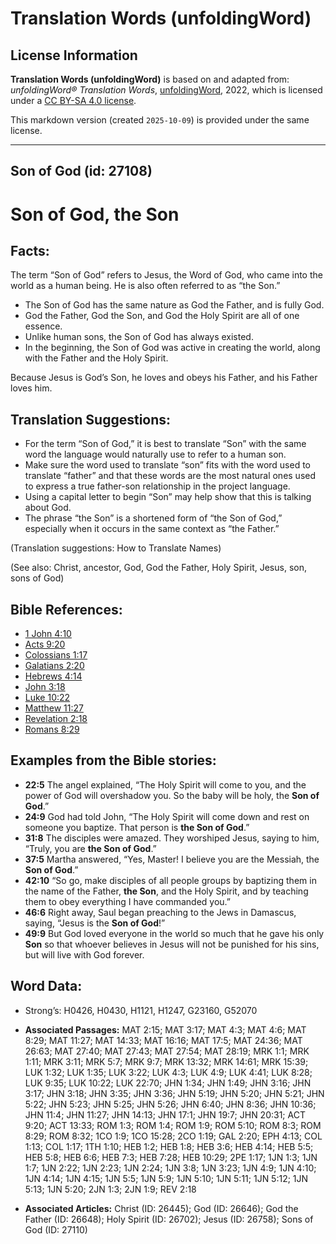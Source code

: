 # Translation Words (unfoldingWord)

## License Information

**Translation Words (unfoldingWord)** is based on and adapted from: _unfoldingWord® Translation Words_, [unfoldingWord](https://unfoldingword.org/utw), 2022, which is licensed under a [CC BY-SA 4.0 license](https://creativecommons.org/licenses/by-sa/4.0/legalcode.en).

This markdown version (created `2025-10-09`) is provided under the same license.



--------------------------------

## Son of God (id: 27108)

Son of God, the Son
===================

Facts:
------

The term “Son of God” refers to Jesus, the Word of God, who came into the world as a human being. He is also often referred to as “the Son.”

* The Son of God has the same nature as God the Father, and is fully God.
* God the Father, God the Son, and God the Holy Spirit are all of one essence.
* Unlike human sons, the Son of God has always existed.
* In the beginning, the Son of God was active in creating the world, along with the Father and the Holy Spirit.

Because Jesus is God’s Son, he loves and obeys his Father, and his Father loves him.

Translation Suggestions:
------------------------

* For the term “Son of God,” it is best to translate “Son” with the same word the language would naturally use to refer to a human son.
* Make sure the word used to translate “son” fits with the word used to translate “father” and that these words are the most natural ones used to express a true father\-son relationship in the project language.
* Using a capital letter to begin “Son” may help show that this is talking about God.
* The phrase “the Son” is a shortened form of “the Son of God,” especially when it occurs in the same context as “the Father.”

(Translation suggestions: How to Translate Names)

(See also: Christ, ancestor, God, God the Father, Holy Spirit, Jesus, son, sons of God)

Bible References:
-----------------

* [1 John 4:10](https://ref.ly/1John4:10)
* [Acts 9:20](https://ref.ly/Acts9:20)
* [Colossians 1:17](https://ref.ly/Col1:17)
* [Galatians 2:20](https://ref.ly/Gal2:20)
* [Hebrews 4:14](https://ref.ly/Heb4:14)
* [John 3:18](https://ref.ly/John3:18)
* [Luke 10:22](https://ref.ly/Luke10:22)
* [Matthew 11:27](https://ref.ly/Matt11:27)
* [Revelation 2:18](https://ref.ly/Rev2:18)
* [Romans 8:29](https://ref.ly/Rom8:29)

Examples from the Bible stories:
--------------------------------

* **22:5** The angel explained, “The Holy Spirit will come to you, and the power of God will overshadow you. So the baby will be holy, the **Son of God**.”
* **24:9** God had told John, “The Holy Spirit will come down and rest on someone you baptize. That person is **the Son of God**.”
* **31:8** The disciples were amazed. They worshiped Jesus, saying to him, “Truly, you are **the Son of God**.”
* **37:5** Martha answered, “Yes, Master! I believe you are the Messiah, the **Son of God**.”
* **42:10** “So go, make disciples of all people groups by baptizing them in the name of the Father, **the Son**, and the Holy Spirit, and by teaching them to obey everything I have commanded you.”
* **46:6** Right away, Saul began preaching to the Jews in Damascus, saying, “Jesus is the **Son of God**!”
* **49:9** But God loved everyone in the world so much that he gave his only **Son** so that whoever believes in Jesus will not be punished for his sins, but will live with God forever.

Word Data:
----------

* Strong’s: H0426, H0430, H1121, H1247, G23160, G52070

* **Associated Passages:** MAT 2:15; MAT 3:17; MAT 4:3; MAT 4:6; MAT 8:29; MAT 11:27; MAT 14:33; MAT 16:16; MAT 17:5; MAT 24:36; MAT 26:63; MAT 27:40; MAT 27:43; MAT 27:54; MAT 28:19; MRK 1:1; MRK 1:11; MRK 3:11; MRK 5:7; MRK 9:7; MRK 13:32; MRK 14:61; MRK 15:39; LUK 1:32; LUK 1:35; LUK 3:22; LUK 4:3; LUK 4:9; LUK 4:41; LUK 8:28; LUK 9:35; LUK 10:22; LUK 22:70; JHN 1:34; JHN 1:49; JHN 3:16; JHN 3:17; JHN 3:18; JHN 3:35; JHN 3:36; JHN 5:19; JHN 5:20; JHN 5:21; JHN 5:22; JHN 5:23; JHN 5:25; JHN 5:26; JHN 6:40; JHN 8:36; JHN 10:36; JHN 11:4; JHN 11:27; JHN 14:13; JHN 17:1; JHN 19:7; JHN 20:31; ACT 9:20; ACT 13:33; ROM 1:3; ROM 1:4; ROM 1:9; ROM 5:10; ROM 8:3; ROM 8:29; ROM 8:32; 1CO 1:9; 1CO 15:28; 2CO 1:19; GAL 2:20; EPH 4:13; COL 1:13; COL 1:17; 1TH 1:10; HEB 1:2; HEB 1:8; HEB 3:6; HEB 4:14; HEB 5:5; HEB 5:8; HEB 6:6; HEB 7:3; HEB 7:28; HEB 10:29; 2PE 1:17; 1JN 1:3; 1JN 1:7; 1JN 2:22; 1JN 2:23; 1JN 2:24; 1JN 3:8; 1JN 3:23; 1JN 4:9; 1JN 4:10; 1JN 4:14; 1JN 4:15; 1JN 5:5; 1JN 5:9; 1JN 5:10; 1JN 5:11; 1JN 5:12; 1JN 5:13; 1JN 5:20; 2JN 1:3; 2JN 1:9; REV 2:18
* **Associated Articles:** Christ (ID: 26445); God (ID: 26646); God the Father (ID: 26648); Holy Spirit (ID: 26702); Jesus (ID: 26758); Sons of God (ID: 27110)

